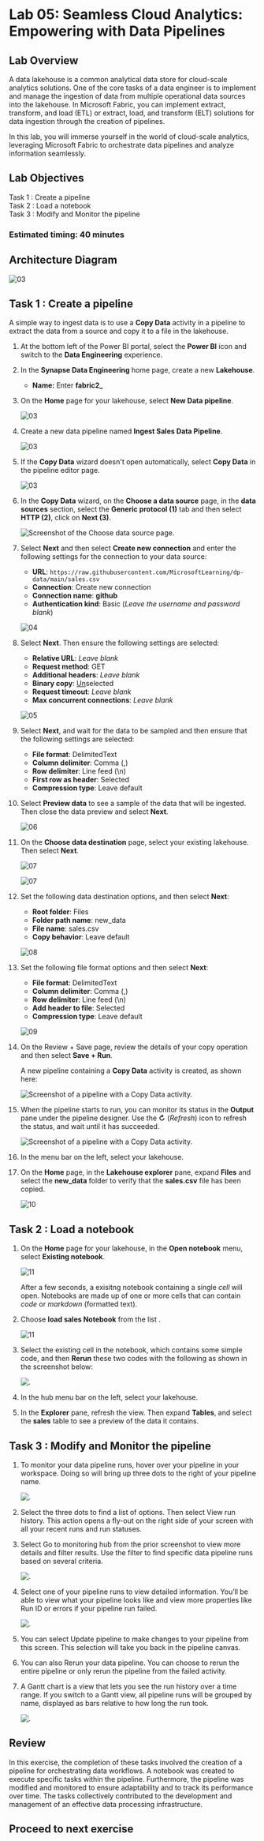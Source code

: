 # Lab 05: Seamless Cloud Analytics: Empowering with Data Pipelines

## Lab Overview
A data lakehouse is a common analytical data store for cloud-scale analytics solutions. One of the core tasks of a data engineer is to implement and manage the ingestion of data from multiple operational data sources into the lakehouse. In Microsoft Fabric, you can implement extract, transform, and load (ETL) or extract, load, and transform (ELT) solutions for data ingestion through the creation of pipelines.

In this lab, you will immerse yourself in the world of cloud-scale analytics, leveraging Microsoft Fabric to orchestrate data pipelines and analyze information seamlessly.


## Lab Objectives

Task 1 : Create a pipeline<br>
Task 2 : Load a notebook<br>
Task 3 : Modify and Monitor the pipeline<br>

  
### Estimated timing: 40 minutes

## Architecture Diagram

![03](./Images/ws/lab_5.1.png)

## Task 1 :  Create a pipeline

A simple way to ingest data is to use a **Copy Data** activity in a pipeline to extract the data from a source and copy it to a file in the lakehouse.

1. At the bottom left of the Power BI portal, select the **Power BI** icon and switch to the **Data Engineering** experience.

1. In the **Synapse Data Engineering** home page, create a new **Lakehouse**.

   - **Name:** Enter **fabric2_<inject key="DeploymentID" enableCopy="false"/>**

1. On the **Home** page for your lakehouse, select **New Data pipeline**.

     ![03](./Images/new-data-pipeline.png)

1. Create a new data pipeline named **Ingest Sales Data Pipeline**. 
   
     ![03](./Images/01/Pg3-TCreatePipeline-S1.1.png)
   
1. If the **Copy Data** wizard doesn't open automatically, select **Copy Data** in the pipeline editor page.

     ![03](./Images/01/03.png)

1. In the **Copy Data** wizard, on the **Choose a data source** page, in the **data sources** section, select the **Generic protocol (1)** tab and then select **HTTP (2)**, click on **Next (3)**.

     ![Screenshot of the Choose data source page.](./Images/01/Pg3-TCreatePipeline-S3.png)

1. Select **Next** and then select **Create new connection** and enter the following settings for the connection to your data source:
    - **URL**: `https://raw.githubusercontent.com/MicrosoftLearning/dp-data/main/sales.csv`
    - **Connection**: Create new connection
    - **Connection name**: **github**
    - **Authentication kind**: Basic (*Leave the username and password blank*)
  
     ![04](./Images/01/04.png)
    
1. Select **Next**. Then ensure the following settings are selected:
    - **Relative URL**: *Leave blank*
    - **Request method**: GET
    - **Additional headers**: *Leave blank*
    - **Binary copy**: <u>Un</u>selected
    - **Request timeout**: *Leave blank*
    - **Max concurrent connections**: *Leave blank*
  
     ![05](./Images/01/05.png)
   
1. Select **Next**, and wait for the data to be sampled and then ensure that the following settings are selected:
    - **File format**: DelimitedText
    - **Column delimiter**: Comma (,)
    - **Row delimiter**: Line feed (\n)
    - **First row as header**: Selected
    - **Compression type**: Leave default
1. Select **Preview data** to see a sample of the data that will be ingested. Then close the data preview and select **Next**.

     ![06](./Images/01/06.png)

1. On the **Choose data destination** page, select your existing lakehouse. Then select **Next**.

     ![07](./Images/01/07.png)

     ![07](./Images/fabric2.png)

1. Set the following data destination options, and then select **Next**:
    - **Root folder**: Files
    - **Folder path name**: new_data
    - **File name**: sales.csv
    - **Copy behavior**: Leave default
   
     ![08](./Images/01/08.png)

1. Set the following file format options and then select **Next**:
    - **File format**: DelimitedText
    - **Column delimiter**: Comma (,)
    - **Row delimiter**: Line feed (\n)
    - **Add header to file**: Selected
    - **Compression type**: Leave default
   
     ![09](./Images/01/09.png)

1. On the Review + Save page, review the details of your copy operation and then select **Save + Run**.

    A new pipeline containing a **Copy Data** activity is created, as shown here:

     ![Screenshot of a pipeline with a Copy Data activity.](./Images/copy-data-pipeline-01.png)

1. When the pipeline starts to run, you can monitor its status in the **Output** pane under the pipeline designer. Use the **&#8635;** (*Refresh*) icon to refresh the status, and wait until it has succeeded.

     ![Screenshot of a pipeline with a Copy Data activity.](./Images/01/Pg3-CpyOutput.png)

1. In the menu bar on the left, select your lakehouse.

1. On the **Home** page, in the **Lakehouse explorer** pane, expand **Files** and select the **new_data** folder to verify that the **sales.csv** file has been copied.

     ![10](./Images/01/10.png)

 ## Task 2 : Load a notebook

1. On the **Home** page for your lakehouse, in the **Open notebook** menu, select **Existing notebook**.

      ![11](./Images/notebook_1.png)

    After a few seconds, a exisitng notebook containing a single *cell* will open. Notebooks are made up of one or more cells that can contain *code* or *markdown* (formatted text).

2. Choose **load sales Notebook** from the list .

      ![11](./Images/existing_notebook.png)

3. Select the existing cell in the notebook, which contains some simple code, and then **Rerun** these two codes with the following as shown in the screenshot below:
   
      ![.](./Images/outputs.png)

4. In the hub menu bar on the left, select your lakehouse.

5. In the **Explorer** pane, refresh the view. Then expand **Tables**, and select the **sales** table to see a preview of the data it contains.

  ## Task 3 :  Modify and Monitor the pipeline

1. To monitor your data pipeline runs, hover over your pipeline in your workspace. Doing so will bring up three dots to the right of your pipeline name.

    ![.](./Images/ws/modify_runs.png)
   
1. Select the three dots to find a list of options. Then select View run history. This action opens a fly-out on the right side of your screen with all your recent runs and run statuses.

1. Select Go to monitoring hub from the prior screenshot to view more details and filter results. Use the filter to find specific data pipeline runs based on several criteria.

    ![.](./Images/ws/monitorinf_tab.png)

1. Select one of your pipeline runs to view detailed information. You’ll be able to view what your pipeline looks like and view more properties like Run ID or errors if your pipeline run failed.

    ![.](./Images/ws/monitoring1.png)

1. You can select Update pipeline to make changes to your pipeline from this screen. This selection will take you back in the pipeline canvas.

1. You can also Rerun your data pipeline. You can choose to rerun the entire pipeline or only rerun the pipeline from the failed activity.

1. A Gantt chart is a view that lets you see the run history over a time range. If you switch to a Gantt view, all pipeline runs will be grouped by name, displayed as bars relative to 
  how long the run took.

    ![.](./Images/ws/listgrant.png)

## Review

In this exercise, the completion of these tasks involved the creation of a pipeline for orchestrating data workflows. A notebook was created to execute specific tasks within the pipeline. Furthermore, the pipeline was modified and monitored to ensure adaptability and to track its performance over time. The tasks collectively contributed to the development and management of an effective data processing infrastructure.

## Proceed to next exercise

